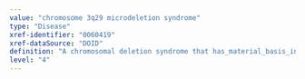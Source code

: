 ```yaml
---
value: "chromosome 3q29 microdeletion syndrome"
type: "Disease"
xref-identifier: "0060419"
xref-dataSource: "DOID"
definition: "A chromosomal deletion syndrome that has_material_basis_in deletion of the chromosome 3q29 region."
level: "4"
---
```

